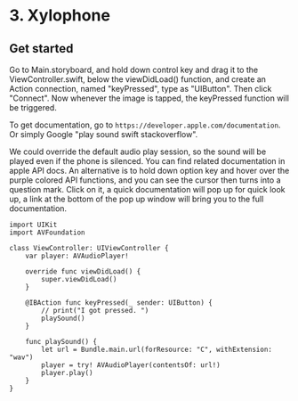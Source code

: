 # 3. Xylophone

## Get started
Go to Main.storyboard, and hold down control key and drag it to the ViewController.swift, below the viewDidLoad() function, and create an Action connection, named "keyPressed", type as "UIButton". Then click "Connect". Now whenever the image is tapped, the keyPressed function will be triggered. 

To get documentation, go to `https://developer.apple.com/documentation`. Or simply Google "play sound swift stackoverflow". 

We could override the default audio play session, so the sound will be played even if the phone is silenced. You can find related documentation in apple API docs. An alternative is to hold down option key and hover over the purple colored API functions, and you can see the cursor then turns into a question mark. Click on it, a quick documentation will pop up for quick look up, a link at the bottom of the pop up window will bring you to the full documentation. 

```
import UIKit
import AVFoundation

class ViewController: UIViewController {
    var player: AVAudioPlayer!

    override func viewDidLoad() {
        super.viewDidLoad()
    }

    @IBAction func keyPressed(_ sender: UIButton) {
        // print("I got pressed. ")
        playSound()
    }
    
    func playSound() {
        let url = Bundle.main.url(forResource: "C", withExtension: "wav")
        player = try! AVAudioPlayer(contentsOf: url!)
        player.play()
    }
}
```






























